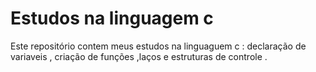 # Estudos na linguagem c 
 Este repositório  contem meus estudos na linguaguem c  : declaração de variaveis , criação de funções ,laços e estruturas de controle .
